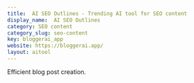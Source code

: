 ```yaml
---
title:  AI SEO Outlines - Trending AI tool for SEO content
display_name:  AI SEO Outlines
category: SEO content
category_slug: seo-content
key: bloggerai_app
website: https://bloggerai.app/
layout: aitool
---
```


Efficient blog post creation.
